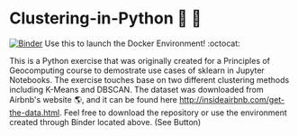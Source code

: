 # Clustering-in-Python :snake: :metal: 

[![Binder](https://mybinder.org/badge.svg)](https://mybinder.org/v2/gh/E-Cole-I/Clustering-in-Python/master)    Use this to launch the Docker Environment!  :octocat:   


This is a Python exercise that was originally created for a Principles of Geocomputing course to demostrate use cases of sklearn in Jupyter Notebooks. The exercise touches base on two different clustering methods including K-Means and DBSCAN. The dataset was downloaded from Airbnb's website :earth_americas:, and it can be found here http://insideairbnb.com/get-the-data.html. Feel free to download the repository or use the environment created through Binder located above. (See Button) 

